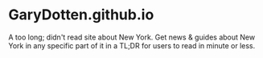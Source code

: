 # GaryDotten.github.io
A too long; didn't read site about New York.
Get news & guides about New York in any specific part of it in a TL;DR for users to read in minute or less. 
